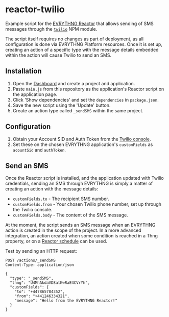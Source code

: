 # reactor-twilio

Example script for the [EVRYTHNG Reactor](https://developers.evrythng.com/reference#reactor) that 
allows sending of SMS messages through the [`twilio`](https://github.com/twilio/twilio-node) NPM 
module. 

The script itself requires no changes as part of deployment, as all configuration is done
via EVRYTHNG Platform resources. Once it is set up, creating an action of a specific type with the 
message details embedded within the action will cause Twilio to send an SMS.


## Installation

1. Open the [Dashboard](https://dashboard.evrythng.com) and create a project and application.
2. Paste `main.js` from this repository as the application's Reactor script on the application page.
3. Click 'Show dependencies' and set the `dependencies` in `package.json`.
4. Save the new script using the 'Update' button.
5. Create an action type called `_sendSMS` within the same project.


## Configuration

1. Obtain your Account SID and Auth Token from the [Twilio console](https://www.twilio.com/console).
2. Set these on the chosen EVRYTHNG application's `customFields` as `acountSid` and `authToken`.


## Send an SMS

Once the Reactor script is installed, and the application updated with Twilio credentials, sending
an SMS through EVRYTHNG is simply a matter of creating an action with the message details:

* `customFields.to` - The recipient SMS number.
* `customFields.from` - Your chosen Twilio phone number, set up through the Twilio console.
* `customFields.body` - The content of the SMS message.

At the moment, the script sends an SMS message when an EVRYTHNG action is created in the scope of 
the project. In a more advanced integration, an action created when some condition is reached in a 
Thng property, or on a 
[Reactor schedule](https://developers.evrythng.com/reference#section-reactor-scheduler-api) can be 
used.

Test by sending an HTTP request:

```
POST /actions/_sendSMS
Content-Type: application/json

{
  "type": "_sendSMS",
  "thng": "U4MhAkdaVD8atKwRaE4CVrYh",
  "customFields": {
    "to": "+447865784352",
    "from": "+441246334321",
    "message": "Hello from the EVRYTHNG Reactor!"
  }
}
```
